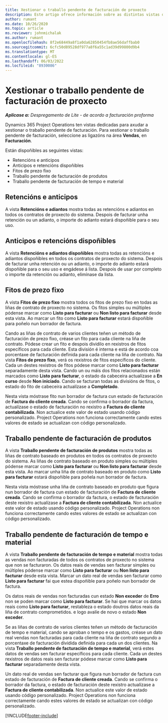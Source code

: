 ```yaml
---
title: Xestionar o traballo pendente de facturación de proxecto
description: Este artigo ofrece información sobre as distintas vistas dispoñibles para usar ao xestionar o traballo pendente de facturación en proxectos.
author: rumant
ms.date: 10/26/2020
ms.topic: article
ms.reviewer: johnmichalak
ms.author: rumant
ms.openlocfilehash: 8f2e68449a8f1a0da62850454fb8ae56daffbab0
ms.sourcegitcommit: 6cfc50d89528df977a8f6a55c1ad39d99800d9b4
ms.translationtype: MT
ms.contentlocale: gl-ES
ms.lasthandoff: 06/03/2022
ms.locfileid: "8930086"
---
```

# <a name="manage-project-billing-backlog"></a>Xestionar o traballo pendente de facturación de proxecto 

_**Aplícase a:** Despregamento de Lite - de acordo a facturación proforma_

Dynamics 365 Project Operations ten vistas dedicadas para axudar a xestionar o traballo pendente de facturación. Para xestionar o traballo pendente de facturación, seleccione as ligazóns na área **Vendas**, en **Facturación**. 

Están dispoñibles as seguintes vistas:

- Retencións e anticipos
- Anticipos e retencións dispoñibles
- Fitos de prezo fixo
- Traballo pendente de facturación de produtos
- Traballo pendente de facturación de tempo e material

## <a name="retainers-and-advances"></a>Retencións e anticipos

A vista **Retencións e adiantos** mostra todas as retencións e adiantos en todos os contratos de proxecto do sistema. Despois de facturar unha retención ou un adianto, o importe do adianto estará dispoñible para o seu uso.

## <a name="available-retainers-and-advances"></a>Anticipos e retencións dispoñibles

A vista **Retencións e adiantos dispoñibles** mostra todas as retencións e adiantos dispoñibles en todos os contratos de proxecto do sistema. Despois de facturar unha retención ou un adianto, o importe do adianto estará dispoñible para o seu uso e engádese á lista. Despois de usar por completo o importe da retención ou adianto, elimínase da lista.

## <a name="fixed-price-milestones"></a>Fitos de prezo fixo

A vista **Fitos de prezo fixo** mostra todos os fitos de prezo fixo en todas as liñas de contrato de proxecto no sistema. Os fitos simples ou múltiples pódense marcar como **Listo para facturar** ou **Non listo para facturar** desde esta vista. Ao marcar un fito como **Listo para facturar** estará dispoñible para poñelo nun borrador de factura.

Cando as liñas de contrato de varios clientes teñen un método de facturación de prezo fixo, créase un fito para cada cliente na liña de contrato. Pódese crear un fito e despois dividilo en rexistros de fitos específicos para cada cliente. Esta división é interna e está de acordo coa porcentaxe de facturación definida para cada cliente na liña de contrato. Na vista **Fitos de prezo fixo**, verá os rexistros de fitos específicos do cliente. Cada un destes rexistros de fitos pódese marcar como **Listo para facturar** separadamente desta vista. Cando un ou máis dos fitos relacionados están marcados como **Listo para facturar**, o estado da cabeceira actualízase a **En curso** desde **Non iniciado**. Cando se facturan todas as divisións de fitos, o estado do fito de cabeceira actualízase a **Completado**.

Nesta vista móstrase fito nun borrador de factura cun estado de facturación de **Factura do cliente creada**. Cando se confirma o borrador da factura, actualízase o estado de facturación no rexistro a **Factura do cliente contabilizada**. Non actualice este valor de estado usando código personalizado. Project Operations non funciona correctamente cando estes valores de estado se actualizan con código personalizado.

## <a name="product-billing-backlog"></a>Traballo pendente de facturación de produtos

A vista **Traballo pendente de facturación de produtos** mostra todas as liñas de contrato baseado en produtos en todos os contratos de proxecto do sistema. As liñas de contrato baseado en produto simples ou múltiples pódense marcar como **Listo para facturar** ou **Non listo para facturar** desde esta vista. Ao marcar unha liña de contrato baseado en produto como **Listo para facturar** estará dispoñible para poñela nun borrador de factura.

Nesta vista móstrase unha liña de contrato baseado en produto que figura nun borrador de factura cun estado de facturación de **Factura de cliente creada**. Cando se confirma o borrador da factura, o estado de facturación deste rexistro actualízase a **Factura de cliente contabilizada**. Non actualice este valor de estado usando código personalizado. Project Operations non funciona correctamente cando estes valores de estado se actualizan con código personalizado.

## <a name="time-and-material-billing-backlog"></a>Traballo pendente de facturación de tempo e material

A vista **Traballo pendente de facturación de tempo e material** mostra todas as vendas non facturadas de todos os contratos de proxecto no sistema que non se facturaron. Os datos reais de vendas sen facturar simples ou múltiples pódense marcar como **Listo para facturar** ou **Non listo para facturar** desde esta vista. Marcar un dato real de vendas sen facturar como **Listo para facturar** fai que estea dispoñible para poñelo nun borrador de factura.

Os datos reais de vendas non facturadas cun estado **Non exceder** de **Erro** non se poden marcar como **Listo para facturar**. Se hai que marcar os datos reais como **Listo para facturar**, restableza o estado doutros datos reais da liña de contrato comprometidos. e logo avalíe de novo o estado **Non exceder**.

Se as liñas de contrato de varios clientes teñen un método de facturación de tempo e material, cando se aproban o tempo e os gastos, créase un dato real vendas non facturadas para cada cliente na liña de contrato segundo a porcentaxe de facturación dividida definida para cada un dos clientes. Na vista **Traballo pendente de facturación de tempo e material**, verá estes datos de vendas sen facturar específicos para cada cliente. Cada un destes rexistros de datos reais sen facturar pódese marcar como **Listo para facturar** separadamente desta vista.

Un dato real de vendas sen facturar que figura nun borrador de factura cun estado de facturación de **Factura de cliente creada**. Cando se confirma o borrador da factura, o estado de facturación deste rexistro actualízase a **Factura de cliente contabilizada**. Non actualice este valor de estado usando código personalizado. Project Operations non funciona correctamente cando estes valores de estado se actualizan con código personalizado.


[!INCLUDE[footer-include](../../includes/footer-banner.md)]
